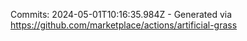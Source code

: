 Commits: 2024-05-01T10:16:35.984Z - Generated via https://github.com/marketplace/actions/artificial-grass
<br>
